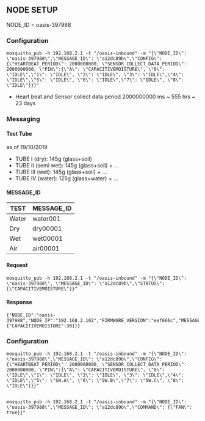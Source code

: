 ## NODE SETUP
NODE_ID = oasis-397988


### Configuration
```
mosquitto_pub -h 192.168.2.1 -t "/oasis-inbound" -m "{\"NODE_ID\": \"oasis-397988\",\"MESSAGE_ID\": \"a12dc89b\",\"CONFIG\": {\"HEARTBEAT_PERIOD\": 2000000000, \"SENSOR_COLLECT_DATA_PERIOD\": 2000000000, \"PIN\":{\"A\": \"CAPACITIVEMOISTURE\", \"0\": \"IDLE\",\"1\": \"IDLE\", \"2\": \"IDLE\", \"3\": \"IDLE\",\"4\": \"IDLE\",\"5\": \"IDLE\", \"6\": \"IDLE\",\"7\": \"IDLE\", \"8\": \"IDLE\"}}}"
```
* Heart beat and Sensor collect data period 2000000000 ms ~ 555 hrs ~ 23 days


### Messaging

#### Test Tube
as of 19/10/2019
* TUBE I (dry): 145g (glass+soil)
* TUBE II (semi wet): 145g (glass+soil) + ...
* TUBE III (wet): 145g (glass+soil) + ...
* TUBE IV (water): 125g (glass+water) + ...


#### MESSAGE_ID
TEST | MESSAGE_ID
---- | ----------
Water| water001
Dry| dry00001
Wet| wet00001
Air| air00001

#### Request
```
mosquitto_pub -h 192.168.2.1 -t "/oasis-inbound" -m "{\"NODE_ID\": \"oasis-397988\", \"MESSAGE_ID\": \"a12dc89b\",\"STATUS\": [\"CAPACITIVEMOISTURE\"]}"
```
#### Response
```
{"NODE_ID":"oasis-397988","NODE_IP":"192.168.2.102","FIRMWARE_VERSION":"eef666c","MESSAGE_ID":"a12dc89b","DATA":{"CAPACITIVEMOISTURE":301}}
```





### Configuration
```
mosquitto_pub -h 192.168.2.1 -t "/oasis-inbound" -m "{\"NODE_ID\": \"oasis-397988\",\"MESSAGE_ID\": \"a12dc89b\",\"CONFIG\": {\"HEARTBEAT_PERIOD\": 2000000000, \"SENSOR_COLLECT_DATA_PERIOD\": 2000000000, \"PIN\":{\"A\": \"CAPACITIVEMOISTURE\", \"0\": \"IDLE\",\"1\": \"IDLE\", \"2\": \"IDLE\", \"3\": \"IDLE\",\"4\": \"IDLE\",\"5\": \"SW.A\", \"6\": \"SW.B\",\"7\": \"SW.C\", \"8\": \"IDLE\"}}}"


mosquitto_pub -h 192.168.2.1 -t "/oasis-inbound" -m "{\"NODE_ID\": \"oasis-397988\",\"MESSAGE_ID\": \"a12dc89b\",\"COMMAND\": {\"FAN\": true}}"
```
